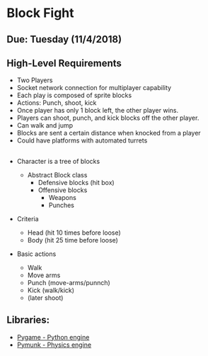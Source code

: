 # Block Fight

## Due: Tuesday (11/4/2018)

## High-Level Requirements

- Two Players
- Socket network connection for multiplayer capability
- Each play is composed of sprite blocks
- Actions: Punch, shoot, kick
- Once player has only 1 block left, the other player wins.
- Players can shoot, punch, and kick blocks off the other player.
- Can walk and jump
- Blocks are sent a certain distance when knocked from a player
- Could have platforms with automated turrets


##

- Character is a tree of blocks

    - Abstract Block class
        - Defensive blocks (hit box)
        - Offensive blocks
            - Weapons
            - Punches

- Criteria
    - Head (hit 10 times before loose)
    - Body (hit 25 time before loose)

- Basic actions
    - Walk
    - Move arms
    - Punch (move-arms/punnch)
    - Kick (walk/kick)
    - (later shoot)

## Libraries:

* [Pygame - Python engine](https://www.pygame.org/news)
* [Pymunk - Physics engine](http://www.pymunk.org/en/latest/)
